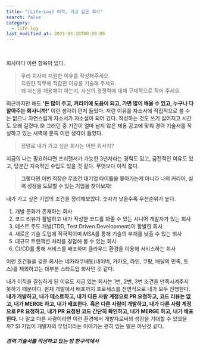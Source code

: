 ```yaml
---
title: "[Life-Log] 이직, 가고 싶은 회사"
search: false
category:
  - life-log
last_modified_at: 2021-03-28T00:00:00
---
```


<br>

회사마다 이런 항목이 있다. 

> 우리 회사에 지원한 이유를 작성해주세요.<br>
> 지원한 직무에 적합한 이유를 기술해 주세요.<br>
> 왜 자신을 채용해야 하는지, 자신의 경쟁력에 대해 구체적으로 적어 주세요.

최근까지만 해도 **'돈 많이 주고, 커리어에 도움이 되고, 가면 많이 배울 수 있고, 누구나 다 알아주는 회사니까!'** 이런 생각이 먼저 들었다. 
저런 이유를 자소서에 직접적으로 쓸 수는 없으니 자연스럽게 자소서가 자소설이 되어 갔다. 
작성하는 것도 쓰기 싫어지고 시간도 오래 걸렸다.😰 
그러던 중 기간이 얼마 남지 않은 채용 공고에 맞춰 경력 기술서를 작성하고 있는 새벽에 문뜩 이런 생각이 들었다. 

> 정말로 내가 가고 싶은 회사는 어떤 회사지?

지금의 나는 필요하다면 프리랜서가 가능한 3년차라는 경력도 있고, 금전적인 여유도 있고, 당분간 지속적인 수입도 있을 것 같다. 
무엇보다 아직 젋다. 

> **그렇다면 이번 직장은 무조건 대기업 타이틀을 쫒아가는게 아니라 나의 커리어, 실력 성장을 도모할 수 있는 기업을 찾아보자!** 

내가 가고 싶은 기업의 조건을 정리해보았다. 숫자가 낮을수록 우선순위가 높다.
1. 개발 문화가 존재하는 회사
1. 코드 리뷰가 활발하고 내가 작성한 코드를 봐줄 수 있는 시니어 개발자가 있는 회사
1. 테스트 주도 개발(TDD, Test Driven Development)이 활발한 회사
1. 새로운 기술 도입에 적극적이며 MSA를 통해 기술의 부채를 낮출 수 있는 회사
1. 대규모 트랜잭션 처리를 경험해 볼 수 있는 회사
1. CI/CD를 통해 서비스를 배포하며 클라우드 환경을 이용해 서비스하는 회사

이런 조건들을 갖춘 회사는 네카라쿠배토(네이버, 카카오, 라인, 쿠팡, 배달의 민족, 토스)를 제외하고는 대부분 스타트업 회사인 것 같다. 

내가 이직을 결심하게 된 이유도 지금 있는 회사는 1번, 2번, 3번 조건을 만족시켜주지 못하기 때문이다. 
현재 개발에서 배포까지 프로세스를 전면적으로 내가 모두 진행한다. 
**내가 개발하고, 내가 테스트하고, 내가 다른 사람 계정으로 PR 요청하고, 코드 리뷰는 없고, 내가 MERGE 하고, 내가 배포한다.** 
**혹은 다른 사람이 개발하고, 내가 다른 사람 계정으로 PR 요청하고, 내가 PR 요청된 코드 간단히 확인하고, 내가 MERGE 하고, 내가 배포한다.** 
나 말고 다른 사람이라면 이런 환경에서 개발자로써의 성장을 기대할 수 있었을까? 
SI 기업이 개발자의 무덤이라는 이야기는 괜히 있는 말은 아닌것 같다.

##### 경력 기술서를 작성하고 있는 방 한구석에서